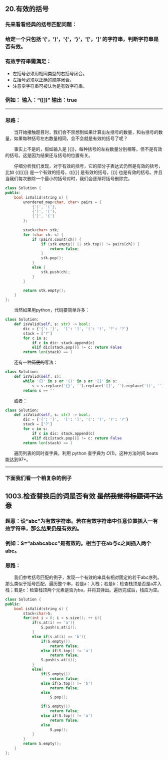 ## 20.有效的括号

### 先来看看经典的括号匹配问题：

### 给定一个只包括 '('，')'，'{'，'}'，'['，']' 的字符串，判断字符串是否有效。
### 有效字符串需满足：
* 左括号必须用相同类型的右括号闭合。
* 左括号必须以正确的顺序闭合。
* 注意空字符串可被认为是有效字符串。

### 例如： 输入：“([])” 输出：true

***

### 思路：  
&emsp;&emsp;当开始接触题目时，我们会不禁想到如果计算出左括号的数量，和右括号的数量，如果每种括号左右数量相同，会不会就是有效的括号了呢？  

&emsp;&emsp;事实上不是的，假如输入是 [{]}，每种括号的左右数量分别相等，但不是有效的括号。这是因为结果还与括号的位置有关。  

&emsp;&emsp;仔细分析我们发现，对于有效的括号，它的部分子表达式仍然是有效的括号，比如 {()[()]} 是一个有效的括号，()[{}] 是有效的括号，[()] 也是有效的括号。并且当我们每次删除一个最小的括号对时，我们会逐渐将括号删除完。  

```CPP
class Solution {
public:
    bool isValid(string s) {
        unordered_map<char, char> pairs = {
            {')', '('},
            {']', '['},
            {'}', '{'}
        };
        
        stack<char> stk;
        for (char ch: s) {
            if (pairs.count(ch)) {
                if (stk.empty() || stk.top() != pairs[ch]) {
                    return false;
                }
                stk.pop();
            }
            else {
                stk.push(ch);
            }
        }

        return stk.empty();
    }
};

```

&emsp;&emsp;当然如果用python，代码要简单许多：  
```python
class Solution:
    def isValid(self, s: str) -> bool:
        dic = {'{': '}',  '[': ']', '(': ')', '?': '?'}
        stack = ['?']
        for c in s:
            if c in dic: stack.append(c)
            elif dic[stack.pop()] != c: return False 
        return len(stack) == 1
```

&emsp;&emsp;还有一种~~简便的~~写法：  
```python
class Solution:
    def isValid(self, s):
        while '{}' in s or '()' in s or '[]' in s:
            s = s.replace('{}', '').replace('[]', '').replace('()', '')
        return s == ''
```

&emsp;&emsp;或者：  
```python
class Solution:
    def isValid(self, s: str) -> bool:
        dic = {'{': '}',  '[': ']', '(': ')', '?': '?'}
        stack = ['?']
        for c in s:
            if c in dic: stack.append(c)
            elif dic[stack.pop()] != c: return False 
        return len(stack) == 1
```
&emsp;&emsp;遍历列表的同时查字典，利用 python 查字典为 $O(1)$。这种方法时间 beats 能达到97+。  

***

### 下面我们看一个稍复杂的例子

## 1003.检查替换后的词是否有效  ~~虽然我觉得标题词不达意~~

### 题意：设“abc”为有效字符串。若在有效字符串中任意位置插入一有效字符串，那么结果仍是有效的。

### 例如：S=“ababcabcc”是有效的。相当于在ab与c之间插入两个abc。

### 思路：  

&emsp;&emsp;我们参考括号匹配的例子，发现一个有效的串具有相对固定的若干abc序列。那么类似于括号匹配，遍历整个串，若是a：入栈；若是b：检查栈顶是否是a并入栈；若是c：检查栈顶两个元素是否为ba，并将其弹出。遍历完成后，栈应为空。  

```CPP
class Solution {
public:
    bool isValid(string s) {
        stack<char>S;
        for(int i = 0; i < s.size(); ++ i){
            if(s.at(i) == 'a'){
                S.push(s.at(i));
            }
            else if(s.at(i) == 'b'){
                if(S.empty())
                    return false;
                else if(S.top() != 'a')
                    return false;
                S.push(s.at(i));
            }
            else{
                if(S.empty())
                    return false;
                else if(S.top() != 'b')
                    return false;
                else
                    S.pop();

                if(S.empty())
                    return false;
                else if(S.top() != 'a')
                    return false;
                else
                    S.pop();
            }
        }
        return S.empty();
    }
};
```
